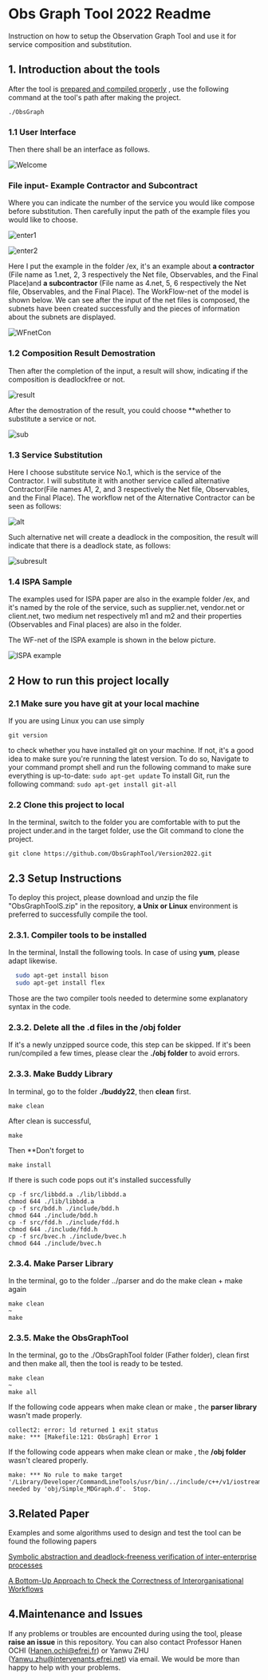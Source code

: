 
# Obs Graph Tool 2022 Readme 

Instruction on how to setup the Observation Graph Tool and use it for service composition and substitution.

## 1. Introduction about the tools

After the tool is [prepared and compiled properly](https://github.com/ObsGraphTool/Version2022#how-to-run-this-project-locally) , use the following command at the tool's path after making the project.
```
./ObsGraph
```
### 1.1 User Interface
Then there shall be an interface as follows. 

![Welcome](https://user-images.githubusercontent.com/97455443/196976602-3f5280d9-2a1d-4c61-803b-dc23bc79d19f.png)

### File input- Example Contractor and Subcontract
Where you can indicate the number of the service you would like compose before substitution. Then carefully input the path of the example files you would like to choose.

![enter1](https://user-images.githubusercontent.com/97455443/196976588-88087930-dd85-4d4e-a3fa-1ef027cf53de.png)

![enter2](https://user-images.githubusercontent.com/97455443/196976594-e6abc3b6-1800-424c-bc08-8014e9aeb147.png)

Here I put the example in the folder /ex, it's an example about **a contractor** (File name as 1.net, 2, 3 respectively the Net file, Observables, and the Final Place)and **a subcontractor** (File name as 4.net, 5, 6 respectively the Net file, Observables, and the Final Place). The WorkFlow-net of the model is shown below. We can see after the input of the net files is composed, the subnets have been created successfully and the pieces of information about the subnets are displayed.

![WFnetCon](https://user-images.githubusercontent.com/97455443/196978825-3badcdfa-79dc-4a75-990b-98663726c32a.png)

### 1.2 Composition Result Demostration
Then after the completion of the input, a result will show, indicating if the composition is deadlockfree or not.

![result](https://user-images.githubusercontent.com/97455443/196976597-4dc181c0-877a-48d1-80a3-498da7041cf7.png)

After the demostration of the result, you could choose **whether to substitute a service or not. 

![sub](https://user-images.githubusercontent.com/97455443/196976598-7e3bb770-2194-410d-982d-46e531f51a06.png)

### 1.3 Service Substitution

Here I choose substitute service No.1, which is the service of the Contractor. I will substitute it with another service called alternative Contractor(File names A1, 2, and 3 respectively the Net file, Observables, and the Final Place). The workflow net of the Alternative Contractor can be seen as follows:

![alt](https://user-images.githubusercontent.com/97455443/196980999-932be8e7-493b-4594-a7c7-022f606b65e3.jpg)

Such alternative net will create a deadlock in the composition, the result will indicate that there is a deadlock state, as follows:

![subresult](https://user-images.githubusercontent.com/97455443/196976599-561076ac-5500-4bd1-b568-14b4b225db7a.png)

### 1.4 ISPA Sample
The examples used for ISPA paper are also in the example folder /ex, and it's named by the role of the service, such as supplier.net, vendor.net or client.net, two medium net respectively m1 and m2 and their properties (Observables and Final places) are also in the folder.

The WF-net of the ISPA example is shown in the below picture.

![ISPA example](https://user-images.githubusercontent.com/97455443/196983789-23e2d5c7-cbe4-4601-a76d-10f331296cf4.png)

## 2 How to run this project locally

### 2.1 Make sure you have git at your local machine
If you are using Linux you can use simply 
```
git version
```
to check whether you have installed git on your machine. If not, it's a good idea to make sure you're running the latest version. To do so, Navigate to your command prompt shell and run the following command to make sure everything is up-to-date:
```sudo apt-get update```
To install Git, run the following command: ```sudo apt-get install git-all```

###  2.2 Clone this project to local
In the terminal, switch to the folder you are comfortable with to put the project under.and in the target folder, use the Git command to clone the project.
 
```
git clone https://github.com/ObsGraphTool/Version2022.git
```


## 2.3 Setup Instructions

To deploy this project, please download and unzip the file "ObsGraphToolS.zip" in the repository, **a Unix or Linux** environment is preferred to successfully compile the tool.

### 2.3.1. Compiler tools to be installed

In the terminal, Install the following tools. In case of using **yum**, please adapt likewise.

```bash
  sudo apt-get install bison
  sudo apt-get install flex
```

Those are the two compiler tools needed to determine some explanatory syntax in the code.

### 2.3.2. Delete all the .d files in the /obj folder

If it's a newly unzipped source code, this step can be skipped. 
If it's been run/compiled a few times, please clear the **./obj folder** to avoid errors.

### 2.3.3. Make Buddy Library

In terminal, go to the folder **./buddy22**, then **clean** first. 
```
make clean
```
After clean is successful, 
```
make
```
Then **Don't forget to
``` 
make install
```
If there is such code pops out it's installed successfully
```
cp -f src/libbdd.a ./lib/libbdd.a
chmod 644 ./lib/libbdd.a
cp -f src/bdd.h ./include/bdd.h
chmod 644 ./include/bdd.h
cp -f src/fdd.h ./include/fdd.h
chmod 644 ./include/fdd.h
cp -f src/bvec.h ./include/bvec.h
chmod 644 ./include/bvec.h
```

### 2.3.4. Make Parser Library
In the terminal, go to the folder ../parser and do the make clean + make again
```
make clean
~
make 
```

### 2.3.5. Make the ObsGraphTool

In the terminal, go to the ./ObsGraphTool folder (Father folder), clean first and then make all, then the tool is ready to be tested.
```
make clean
~
make all
```

If the following code appears when make clean or make , the **parser library** wasn't made properly.
```
collect2: error: ld returned 1 exit status
make: *** [Makefile:121: ObsGraph] Error 1
```
If the following code appears when make clean or make , the **/obj folder** wasn't cleared properly.
```
make: *** No rule to make target '/Library/Developer/CommandLineTools/usr/bin/../include/c++/v1/iostream', needed by 'obj/Simple_MDGraph.d'.  Stop.

```
## 3.Related Paper

Examples and some algorithms used to design and test the tool can be found the following papers

[Symbolic abstraction and deadlock-freeness verification of inter-enterprise processes
](https://www.sciencedirect.com/science/article/pii/S0169023X11000140)

[A Bottom-Up Approach to Check the Correctness of Interorganisational Workflows](https://ieeexplore.ieee.org/document/7307728)

## 4.Maintenance and Issues
If any problems or troubles are encounted during using the tool, please **raise an issue** in this repository. You can also contact Professor Hanen OCHI (Hanen.ochi@efrei.fr) or Yanwu ZHU (Yanwu.zhu@intervenants.efrei.net) via email. We would be more than happy to help with your problems.
